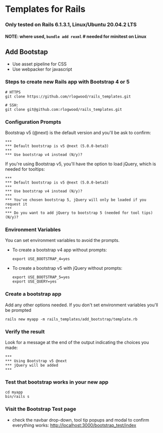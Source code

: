 # Templates for Rails

### Only tested on Rails 6.1.3.1, Linux/Ubuntu 20.04.2 LTS

#### NOTE: where used, `bundle add rexml` # needed for minitest on Linux


## Add Bootstap
- Use asset pipeline for CSS
- Use webpacker for javascript

### Steps to create new Rails app with Bootstrap 4 or 5
```
# HTTPS
git clone https://github.com/rlogwood/rails_templates.git

# SSH:
git clone git@github.com:rlogwood/rails_templates.git
```

### Configuration Prompts

Bootstrap v5 (@next) is the default version and you'll be ask to confirm:

    ***
    *** Default bootstrap is v5 @next (5.0.0-beta3)
    ***
    *** Use bootstrap v4 instead (N/y)?

If you're using Bootstrap v5, you'll have the option to load jQuery, which is needed for tooltips:

    ***
    *** Default bootstrap is v5 @next (5.0.0-beta3)
    ***
    *** Use bootstrap v4 instead (N/y)?
    ***
    *** You've chosen bootstrap 5, jQuery will only be loaded if you request it
    ***
    *** Do you want to add jQuery to bootstrap 5 (needed for tool tips) (N/y)?

### Environment Variables
You can set environment variables to avoid the prompts.

- To create a bootstrap v4 app without prompts:
    ```
    export USE_BOOTSTRAP_4=yes
    ```

- To create a bootstrap v5 with jQuery without prompts:
    ```
    export USE_BOOTSTRAP_5=yes
    export USE_QUERY=yes
    ```

### Create a bootstrap app
Add any other options needed. If you don't set environment variables you'll be prompted
```
rails new myapp -m rails_templates/add_bootstrap/template.rb
```
### Verify the result
Look for a message at the end of the output indicating the choices you made:

    ***
    *** Using Bootstrap v5 @next
    *** jQuery will be added
    ***


### Test that bootstrap works in your new app
```
cd myapp
bin/rails s
```

### Visit the Bootstrap Test page
- check the navbar drop-down, tool tip popups and modal to confirm everything works:
[http://localhost:3000/bootstrap_test/index](http://localhost:3000/bootstrap_test/index)
